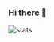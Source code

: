 ### Hi there 👋

![stats](https://github-readme-stats.vercel.app/api/top-langs/?username=boghilife&theme=blue-green)


